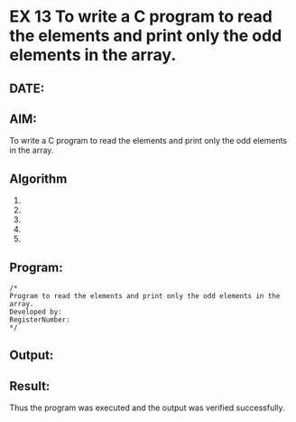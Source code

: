 # EX 13 To write a C program to read the elements and print only the odd elements in the array.
## DATE:
## AIM:
To write a C program to read the elements and print only the odd elements in the array.

## Algorithm
1. 
2. 
3. 
4.  
5.   

## Program:
```
/*
Program to read the elements and print only the odd elements in the array.
Developed by: 
RegisterNumber:  
*/
```

## Output:



## Result:
Thus the program was executed and the output was verified successfully.
